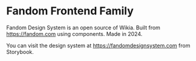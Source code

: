 # Fandom Frontend Family
Fandom Design System is an open source of Wikia. Built from https://fandom.com using components. Made in 2024.

You can visit the design system at https://fandomdesignsystem.com from Storybook.
